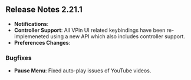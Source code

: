 ## Release Notes 2.21.1

- **Notifications**:
- **Controller Support**: All VPin UI related keybindings have been re-implemeneted using a new API which also includes controller support.   
- **Preferences Changes**: 

### Bugfixes

- **Pause Menu**: Fixed auto-play issues of YouTube videos.
